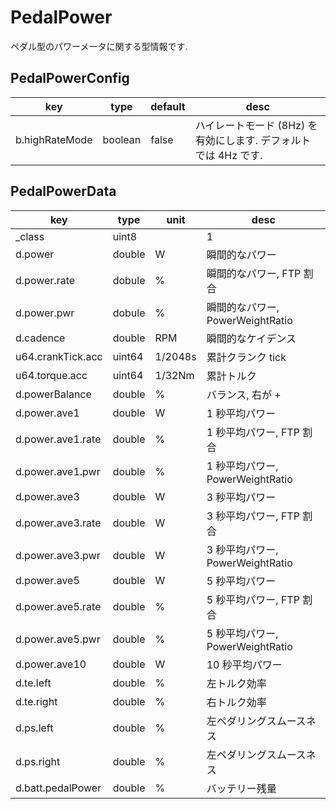 # PedalPower

ペダル型のパワーメータに関する型情報です.

## PedalPowerConfig

| key            | type    | default | desc                                                            |
| -------------- | ------- | ------- | --------------------------------------------------------------- |
| b.highRateMode | boolean | false   | ハイレートモード (8Hz) を有効にします. デフォルトでは 4Hz です. |

## PedalPowerData

| key               | type   | unit    | desc                             |
| ----------------- | ------ | ------- | -------------------------------- |
| \_class           | uint8  |         | 1                                |
| d.power           | double | W       | 瞬間的なパワー                   |
| d.power.rate      | dobule | %       | 瞬間的なパワー, FTP 割合         |
| d.power.pwr       | dobule | %       | 瞬間的なパワー, PowerWeightRatio |
| d.cadence         | double | RPM     | 瞬間的なケイデンス               |
| u64.crankTick.acc | uint64 | 1/2048s | 累計クランク tick                |
| u64.torque.acc    | uint64 | 1/32Nm  | 累計トルク                       |
| d.powerBalance    | double | %       | バランス, 右が +                 |
| d.power.ave1      | double | W       | 1 秒平均パワー                   |
| d.power.ave1.rate | double | %       | 1 秒平均パワー, FTP 割合         |
| d.power.ave1.pwr  | double | %       | 1 秒平均パワー, PowerWeightRatio |
| d.power.ave3      | double | W       | 3 秒平均パワー                   |
| d.power.ave3.rate | double | W       | 3 秒平均パワー, FTP 割合         |
| d.power.ave3.pwr  | double | W       | 3 秒平均パワー, PowerWeightRatio |
| d.power.ave5      | double | W       | 5 秒平均パワー                   |
| d.power.ave5.rate | double | %       | 5 秒平均パワー, FTP 割合         |
| d.power.ave5.pwr  | double | %       | 5 秒平均パワー, PowerWeightRatio |
| d.power.ave10     | double | W       | 10 秒平均パワー                  |
| d.te.left         | double | %       | 左トルク効率                     |
| d.te.right        | double | %       | 右トルク効率                     |
| d.ps.left         | double | %       | 左ペダリングスムースネス         |
| d.ps.right        | double | %       | 左ペダリングスムースネス         |
| d.batt.pedalPower | double | %       | バッテリー残量                   |
